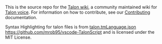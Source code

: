 This is the source repo for the [Talon wiki](https://talon.wiki), a community maintained wiki for [Talon voice](https://talonvoice.com/). For information on how to contribute, see our [Contributing](https://talon.wiki/CONTRIBUTING/) documentation.



Syntax Highlighting for talon files is from [talon.tmLanguage.json](./talon.tmLanguage.json) https://github.com/mrob95/vscode-TalonScript and is licensed under the MIT License.
